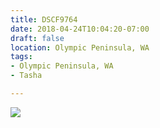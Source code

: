 ```yaml
---
title: DSCF9764
date: 2018-04-24T10:04:20-07:00
draft: false
location: Olympic Peninsula, WA
tags:
- Olympic Peninsula, WA
- Tasha

---
```

![](https://d17enza3bfujl8.cloudfront.net/DSCF9764.jpg)
